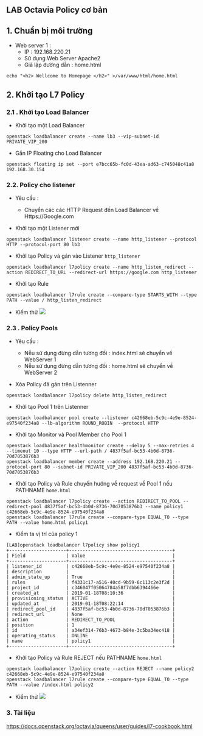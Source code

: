 
## LAB Octavia Policy cơ bản


## 1. Chuẩn bị môi trường

- Web server 1 : 
	- IP :  192.168.220.21
	- Sử dụng Web Server Apache2  
    - Giả lập đường dẫn : home.html
```
echo "<h2> Wellcome to Homepage </h2>" >/var/www/html/home.html
```

## 2. Khởi tạo L7 Policy

### 2.1 . Khởi tạo Load Balancer

- Khởi tạo một Load Balancer 
```
openstack loadbalancer create --name lb3 --vip-subnet-id PRIVATE_VIP_200
```

- Gắn IP Floating cho Load Balancer
```
openstack floating ip set --port e7bcc65b-fc0d-43ea-ad63-c745048c41a8 192.168.30.154
```

### 2.2. Policy cho listener

- Yêu cầu :
	- Chuyển các các HTTP Request đến Load Balancer về Https://Google.com

- Khởi tạo một Listener mới
```
openstack loadbalancer listener create --name http_listener --protocol HTTP --protocol-port 80 lb3
```

- Khởi tạo Policy và gán vào Listener `http_listener`
```
openstack loadbalancer l7policy create --name http_listen_redirect --action REDIRECT_TO_URL --redirect-url https://google.com http_listener
```

- Khởi tạo Rule
```
openstack loadbalancer l7rule create --compare-type STARTS_WITH --type PATH --value / http_listen_redirect

```

- Kiểm thử
![](https://i.imgur.com/PII480X.png)


### 2.3 . Policy Pools

- Yêu cầu :
	- Nễu sử dụng đừng dẫn tương đối : index.html sẽ chuyển về WebServer 1
	-  Nễu sử dụng đừng dẫn tương đối : home.html sẽ chuyển về WebServer 2

- Xóa Policy đã gán trên Listenner
```
openstack loadbalancer l7policy delete http_listen_redirect
```

- Khởi tạo Pool 1 trên Listenner
```
openstack loadbalancer pool create --listener c42668eb-5c9c-4e9e-8524-e97540f234a8 --lb-algorithm ROUND_ROBIN  --protocol HTTP
```

- Khởi tạo  Monitor và Pool Member cho Pool 1
```
openstack loadbalancer healthmonitor create --delay 5 --max-retries 4 --timeout 10 --type HTTP --url-path / 4837f5af-bc53-4b0d-8736-70d7053876b3
openstack loadbalancer member create --address 192.168.220.21 --protocol-port 80 --subnet-id PRIVATE_VIP_200 4837f5af-bc53-4b0d-8736-70d7053876b3
```

- Khởi tạo Policy và Rule chuyển hướng về request về Pool 1 nếu PATHNAME `home.html`
```
openstack loadbalancer l7policy create --action REDIRECT_TO_POOL --redirect-pool 4837f5af-bc53-4b0d-8736-70d7053876b3 --name policy1 c42668eb-5c9c-4e9e-8524-e97540f234a8 
openstack loadbalancer l7rule create --compare-type EQUAL_TO --type PATH --value home.html policy1

```

- Kiểm ta vị trí của policy 1
```
[LAB]openstack loadbalancer l7policy show policy1
+---------------------+--------------------------------------+
| Field               | Value                                |
+---------------------+--------------------------------------+
| listener_id         | c42668eb-5c9c-4e9e-8524-e97540f234a8 |
| description         |                                      |
| admin_state_up      | True                                 |
| rules               | f4331c17-a516-40cd-9b59-6c113c2e3f2d |
| project_id          | c346047f05064784a58f7dbb6394466e     |
| created_at          | 2019-01-18T08:10:36                  |
| provisioning_status | ACTIVE                               |
| updated_at          | 2019-01-18T08:22:14                  |
| redirect_pool_id    | 4837f5af-bc53-4b0d-8736-70d7053876b3 |
| redirect_url        | None                                 |
| action              | REDIRECT_TO_POOL                     |
| position            | 1                                    |
| id                  | a34ef314-76b3-4673-b84e-3c5ba34ec418 |
| operating_status    | ONLINE                               |
| name                | policy1                              |
+---------------------+--------------------------------------+

```

- Khởi tạo Policy và Rule REJECT nếu PATHNAME `home.html`
```
openstack loadbalancer l7policy create --action REJECT --name policy2 c42668eb-5c9c-4e9e-8524-e97540f234a8 
openstack loadbalancer l7rule create --compare-type EQUAL_TO --type PATH --value /index.html policy2
```	


- Kiểm thử
![](https://i.imgur.com/RuLCp5d.png)

### 3. Tài liệu 
https://docs.openstack.org/octavia/queens/user/guides/l7-cookbook.html

